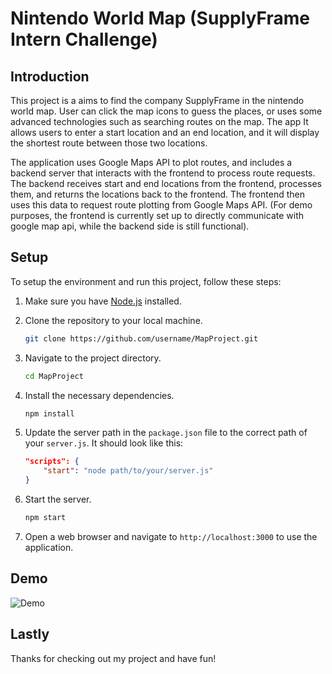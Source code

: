 # Nintendo World Map (SupplyFrame Intern Challenge)

## Introduction

This project is a aims to find the company SupplyFrame in the nintendo world map. User can click the map icons to guess the places, or uses some advanced technologies such as searching routes on the map. The app It allows users to enter a start location and an end location, and it will display the shortest route between those two locations.

The application uses Google Maps API to plot routes, and includes a backend server that interacts with the frontend to process route requests. The backend receives start and end locations from the frontend, processes them, and returns the locations back to the frontend. The frontend then uses this data to request route plotting from Google Maps API. (For demo purposes, the frontend is currently set up to directly communicate with google map api, while the backend side is still functional).

## Setup

To setup the environment and run this project, follow these steps:

1. Make sure you have [Node.js](https://nodejs.org/en/download/) installed.

2. Clone the repository to your local machine.

    ```bash
    git clone https://github.com/username/MapProject.git
    ```

3. Navigate to the project directory.

    ```bash
    cd MapProject
    ```

4. Install the necessary dependencies.

    ```bash
    npm install
    ```

5. Update the server path in the `package.json` file to the correct path of your `server.js`. It should look like this:

    ```json
    "scripts": {
        "start": "node path/to/your/server.js"
    }
    ```

6. Start the server.

    ```bash
    npm start
    ```

7. Open a web browser and navigate to `http://localhost:3000` to use the application.

## Demo

![Demo](demo/Animation.gif)

## Lastly 

Thanks for checking out my project and have fun!

